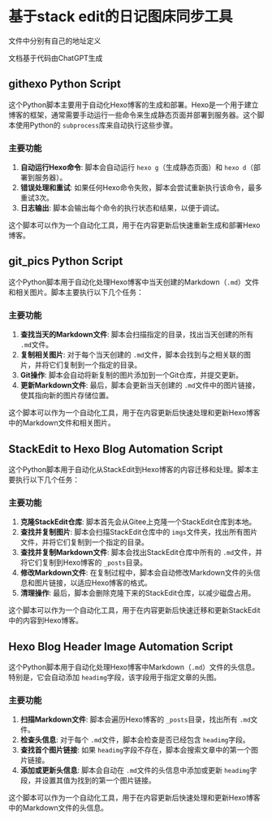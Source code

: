 # 基于stack edit的日记图床同步工具

文件中分别有自己的地址定义

文档基于代码由ChatGPT生成

## githexo Python Script

这个Python脚本主要用于自动化Hexo博客的生成和部署。Hexo是一个用于建立博客的框架，通常需要手动运行一些命令来生成静态页面并部署到服务器。这个脚本使用Python的 `subprocess`库来自动执行这些步骤。

### 主要功能

1. **自动运行Hexo命令**: 脚本会自动运行 `hexo g`（生成静态页面）和 `hexo d`（部署到服务器）。
2. **错误处理和重试**: 如果任何Hexo命令失败，脚本会尝试重新执行该命令，最多重试3次。
3. **日志输出**: 脚本会输出每个命令的执行状态和结果，以便于调试。

这个脚本可以作为一个自动化工具，用于在内容更新后快速重新生成和部署Hexo博客。

## git_pics Python Script

这个Python脚本用于自动化处理Hexo博客中当天创建的Markdown（`.md`）文件和相关图片。脚本主要执行以下几个任务：

### 主要功能

1. **查找当天的Markdown文件**: 脚本会扫描指定的目录，找出当天创建的所有 `.md`文件。
2. **复制相关图片**: 对于每个当天创建的 `.md`文件，脚本会找到与之相关联的图片，并将它们复制到一个指定的目录。
3. **Git操作**: 脚本会自动将新复制的图片添加到一个Git仓库，并提交更新。
4. **更新Markdown文件**: 最后，脚本会更新当天创建的 `.md`文件中的图片链接，使其指向新的图片存储位置。

这个脚本可以作为一个自动化工具，用于在内容更新后快速处理和更新Hexo博客中的Markdown文件和相关图片。

## StackEdit to Hexo Blog Automation Script

这个Python脚本用于自动化从StackEdit到Hexo博客的内容迁移和处理。脚本主要执行以下几个任务：

### 主要功能

1. **克隆StackEdit仓库**: 脚本首先会从Gitee上克隆一个StackEdit仓库到本地。
2. **查找并复制图片**: 脚本会扫描StackEdit仓库中的 `imgs`文件夹，找出所有图片文件，并将它们复制到一个指定的目录。
3. **查找并复制Markdown文件**: 脚本会找出StackEdit仓库中所有的 `.md`文件，并将它们复制到Hexo博客的 `_posts`目录。
4. **修改Markdown文件**: 在复制过程中，脚本会自动修改Markdown文件的头信息和图片链接，以适应Hexo博客的格式。
5. **清理操作**: 最后，脚本会删除克隆下来的StackEdit仓库，以减少磁盘占用。

这个脚本可以作为一个自动化工具，用于在内容更新后快速迁移和更新StackEdit中的内容到Hexo博客。

## Hexo Blog Header Image Automation Script

这个Python脚本用于自动化处理Hexo博客中Markdown（`.md`）文件的头信息。特别是，它会自动添加 `headimg`字段，该字段用于指定文章的头图。

### 主要功能

1. **扫描Markdown文件**: 脚本会遍历Hexo博客的 `_posts`目录，找出所有 `.md`文件。
2. **检查头信息**: 对于每个 `.md`文件，脚本会检查是否已经包含 `headimg`字段。
3. **查找首个图片链接**: 如果 `headimg`字段不存在，脚本会搜索文章中的第一个图片链接。
4. **添加或更新头信息**: 脚本会自动在 `.md`文件的头信息中添加或更新 `headimg`字段，并设置其值为找到的第一个图片链接。

这个脚本可以作为一个自动化工具，用于在内容更新后快速处理和更新Hexo博客中的Markdown文件的头信息。
